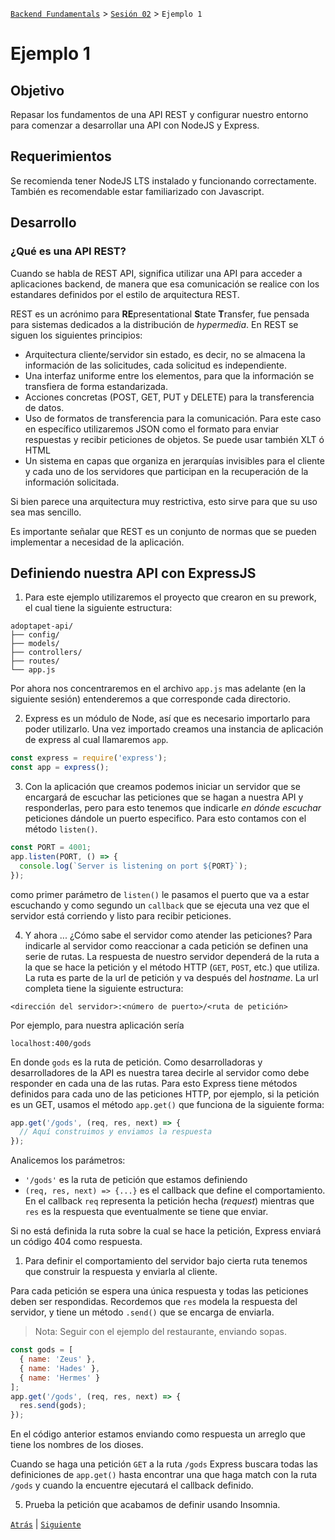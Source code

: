 [`Backend Fundamentals`](../../README.md) > [`Sesión 02`](../README.md) > `Ejemplo 1`

# Ejemplo 1

## Objetivo

Repasar los fundamentos de una API REST y configurar nuestro entorno para comenzar a desarrollar una API con NodeJS y Express.

## Requerimientos

Se recomienda tener NodeJS LTS instalado y funcionando correctamente. También es recomendable estar familiarizado con Javascript.

## Desarrollo

### ¿Qué es una API REST?

Cuando se habla de REST API, significa utilizar una API para acceder a aplicaciones backend, de manera que esa comunicación se realice con los estandares definidos por el estilo de arquitectura REST.

REST es un acrónimo para **RE**presentational **S**tate **T**ransfer, fue pensada para sistemas dedicados a la distribución de *hypermedia*. En REST se siguen los siguientes principios:

- Arquitectura cliente/servidor sin estado, es decir, no se almacena la información de las solicitudes, cada solicitud es independiente.
- Una interfaz uniforme entre los elementos, para que la información se transfiera de forma estandarizada.
- Acciones concretas (POST, GET, PUT y DELETE) para la transferencia de datos.
- Uso de formatos de transferencia para la comunicación. Para este caso en específico utilizaremos JSON como el formato para enviar respuestas y recibir peticiones de objetos. Se puede usar también XLT ó HTML
- Un sistema en capas que organiza en jerarquías invisibles para el cliente y cada uno de los servidores  que participan en la recuperación de la información solicitada.

Si bien parece una arquitectura muy restrictiva, esto sirve para que su uso sea mas sencillo. 

Es importante señalar que REST es un conjunto de normas que se pueden implementar a necesidad de la aplicación. 

<!-- 
PREWORK

## Preparando nuestro entorno de desarrollo

1. Si aún no tienes NodeJS debes descargarlo desde su [sitio oficial](https://nodejs.org/en/download/) e instalarlo

1. Crearemos una nueva carpeta llamada `adoptapet-api` con la siguiente estructura:

```
adoptapet-api/
├── config/
├── models/
├── controllers/
├── routes/
└── app.js
``` 

1. Nos posicionaremos en esa carpeta e iniciaremos un nuevo proyecto con el comando `npm init -y`
1. Ejecutaremos el siguiente código 

    ```bash
    npm install express body-parser cors
    ```
Express.js es un framework de Node para desarrollo backend.
1. Instalar nodemon de manera global

    ```bash
    npm install -g nodemon
    ```

    Nodemon nos servirá para agilizar el desarrollo, ya que recarga nuestro server de manera automática, de esta manera no tendremos que reiniciar el servidor manualmente cada que  realicemos cambios.

    Nota: Si tienes problemas con permisos de instalación, intenta ejecutando el comando con `sudo`

1. Agregar la siguientes dos líneas dentro del objeto "scripts" del archivo `package.json`:

    ```bash
    "start": "node ./app.js",
    "dev": "nodemon ./app.js",
    ```

Le indica a npm de que forma debe ejecutar nuestro programa. De esta forma le indicamos que debe usar nodemon para ejecutarlo en el modo de desarrollo.
1. Verifica que tu archivo `package.json` luzca similar a esto:

    ```json
    {
      "name": "adoptapet-api",
      "version": "1.0.0",
      "description": "",
      "main": "index.js",
      "scripts": {
        "start": "node ./app.js",
        "dev": "nodemon ./app.js",
        "test": "echo \"Error: no test specified\" && exit 1"
      },
      "keywords": [],
      "author": "",
      "license": "ISC",
      "dependencies": {
        "body-parser": "^1.19.0",
        "cors": "^2.8.5",
        "express": "^4.17.1"
      }
    }
    ```

    Aquí estarán instaladas las dependencias de nuestro proyecto. 

Express is a powerful but flexible Javascript framework for creating web servers and APIs. It can be used for everything from simple static file servers to JSON APIs to full production servers.

-->
## Definiendo nuestra API con ExpressJS

1. Para este ejemplo utilizaremos el proyecto que crearon en su prework, el cual tiene la siguiente estructura:

```
adoptapet-api/
├── config/
├── models/
├── controllers/
├── routes/
└── app.js
```

Por ahora nos concentraremos en el archivo `app.js` mas adelante (en la siguiente sesión) entenderemos a que corresponde cada directorio.

2. Express es un módulo de Node, así que es necesario importarlo para poder utilizarlo. Una vez importado creamos una instancia de aplicación de express al cual llamaremos `app`.

```javascript
const express = require('express');
const app = express();
```

3. Con la aplicación que creamos podemos iniciar un servidor que se encargará de escuchar las peticiones que se hagan a nuestra API y responderlas, pero para esto tenemos que indicarle *en dónde escuchar* peticiones dándole un puerto especifico. Para esto contamos con el método `listen()`.

```javascript
const PORT = 4001;
app.listen(PORT, () => {
  console.log(`Server is listening on port ${PORT}`);
});
```

como primer parámetro de `listen()` le pasamos el puerto que va a estar escuchando y como segundo un `callback` que se ejecuta una vez que el servidor está corriendo y listo para recibir peticiones.

<!-- 1. 
```javascript
app.use(express.static('public'));
``` -->

4. Y ahora ... ¿Cómo sabe el servidor como atender las peticiones? Para indicarle al servidor como reaccionar a cada petición se definen una serie de rutas. La respuesta de nuestro servidor dependerá de la ruta a la que se hace la petición y el método HTTP (`GET`, `POST`, etc.) que utiliza. La ruta es parte de la url de petición y va después del *hostname*. La url completa tiene la siguiente estructura:

```
<dirección del servidor>:<número de puerto>/<ruta de petición>
```

Por ejemplo, para nuestra aplicación sería

```
localhost:400/gods
```

En donde `gods` es la ruta de petición. Como desarrolladoras y desarrolladores de la API es nuestra tarea decirle al servidor como debe responder en cada una de las rutas. Para esto Express tiene métodos definidos para cada uno de las peticiones HTTP, por ejemplo, si la petición es un GET, usamos el método `app.get()` que funciona de la siguiente forma:

```javascript
app.get('/gods', (req, res, next) => {
  // Aquí construimos y enviamos la respuesta 
});
```

Analicemos los parámetros:

- `'/gods'` es la ruta de petición que estamos definiendo
- `(req, res, next) => {...}` es el callback que define el comportamiento. En el callback `req` representa la petición hecha (*request*) mientras que `res` es la respuesta que eventualmente se tiene que enviar.

Si no está definida la ruta sobre la cual se hace la petición, Express enviará un código 404 como respuesta.

1. Para definir el comportamiento del servidor bajo cierta ruta tenemos que construir la respuesta y enviarla al cliente. 

Para cada petición se espera una única respuesta y todas las peticiones deben ser respondidas. Recordemos que `res` modela la respuesta del servidor, y  tiene un método `.send()` que se encarga de enviarla.

> Nota: Seguir con el ejemplo del restaurante, enviando sopas.

<!-- The client is like a customer at a restaurant ordering a large bowl of soup: the request is sent through the wait staff, the kitchen prepares the soup, and after is it prepared, the wait staff returns it to the customer. In the restaurant, it would be unfortunate if the soup never arrived back to the customer, but it would be equally problematic if the customer was given four large bowls of soup and was asked to consume them all at the exact same time. That’s impossible with only two hands! -->

```javascript
const gods = [
  { name: 'Zeus' }, 
  { name: 'Hades' }, 
  { name: 'Hermes' }
];
app.get('/gods', (req, res, next) => {
  res.send(gods);
});
```

En el código anterior estamos enviando como respuesta un arreglo que tiene los nombres de los dioses.

Cuando se haga una petición `GET` a la ruta `/gods` Express buscara todas las definiciones de `app.get()` hasta encontrar una que haga match con la ruta `/gods` y cuando la encuentre ejecutará el callback definido.

5. Prueba la petición que acabamos de definir usando Insomnia.

<!-- AQUI VA UN SS DE INSOMNIA CON LA PETICION -->


    
[`Atrás`](../README.md) | [`Siguiente`](../Reto-01)
